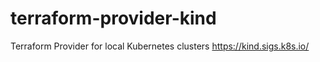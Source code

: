 # terraform-provider-kind
Terraform Provider for local Kubernetes clusters https://kind.sigs.k8s.io/

